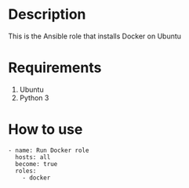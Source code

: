 # Description
This is the Ansible role that installs Docker on Ubuntu

# Requirements
1. Ubuntu
2. Python 3

# How to use
```
- name: Run Docker role
  hosts: all
  become: true
  roles:
    - docker
```